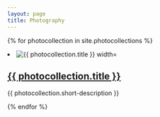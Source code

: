```yaml
---
layout: page
title: Photography
---
```

{% for photocollection in site.photocollections %}
  <div class="photocollection">
<!--     <h2><a href="{{ photocollection.url }}">{{ photocollection.title }}</a></h2> -->
    <li>
        <img src="{{ photocollection.thumbnail-path }}" alt="{{ photocollection.title }} width="100""/>
        <h2><a href="{{ photocollection.url }}">{{ photocollection.title }}</a></h2>
        <p>{{ photocollection.short-description }}</p>
    </li>
  </div>
 
{% endfor %} 

